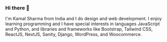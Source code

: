 ### Hi there 👋

<!--
**kamalsharma3/kamalsharma3** is a ✨ _special_ ✨ repository because its `README.md` (this file) appears on your GitHub profile.

Here are some ideas to get you started:

- 🔭 I’m currently working on ...
- 🌱 I’m currently learning ...
- 👯 I’m looking to collaborate on ...
- 🤔 I’m looking for help with ...
- 💬 Ask me about ...
- 📫 How to reach me: ...
- 😄 Pronouns: ...
- ⚡ Fun fact: ...
-->

I'm Kamal Sharma from India and I do design and web development.  I enjoy learning programming and I have special interests in languages JavaScript and Python, and libraries and frameworks like Bootstrap, Tailwind CSS, ReactJS, NextJS, Sanity, Django, WordPress, and Woocommerce. 
